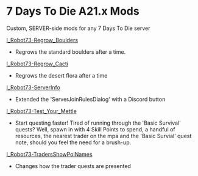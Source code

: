 # 7 Days To Die A21.x Mods
Custom, SERVER-side mods for any 7 Days To Die server

[I_Robot73-Regrow_Boulders](https://github.com/irobot73/7DaysToDie_A21_Mods/tree/main/I_Robot73-Regrow_Boulders)
* Regrows the standard boulders after a time.

[I_Robot73-Regrow_Cacti](https://github.com/irobot73/7DaysToDie_A21_Mods/tree/main/I_Robot73-Regrow_Cacti)
* Regrows the desert flora after a time

[I_Robot73-ServerInfo](https://github.com/irobot73/7DaysToDie_A21_Mods/tree/main/I_Robot73-ServerInfo)
* Extended the 'ServerJoinRulesDialog' with a Discord button

[I_Robot73-Test_Your_Mettle](https://github.com/irobot73/7DaysToDie_A21_Mods/tree/main/I_Robot73-Test_Your_Mettle)
* Start questing faster!  Tired of running through the 'Basic Survival' quests?  Well, spawn in with 4 Skill Points to spend, a handful of resources, the nearest trader on the mpa and the 'Basic Survial' quest note, should you feel the need for a brush-up.

[I_Robot73-TradersShowPoiNames](https://github.com/irobot73/7DaysToDie_A21_Mods/tree/main/I_Robot73-TradersShowPoiNames)
* Changes how the trader quests are presented
